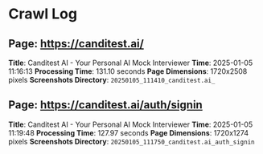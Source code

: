 # Crawl Log


## Page: https://canditest.ai/
**Title**: Canditest AI - Your Personal AI Mock Interviewer
**Time**: 2025-01-05 11:16:13
**Processing Time**: 131.10 seconds
**Page Dimensions**: 1720x2508 pixels
**Screenshots Directory**: `20250105_111410_canditest.ai_`


## Page: https://canditest.ai/auth/signin
**Title**: Canditest AI - Your Personal AI Mock Interviewer
**Time**: 2025-01-05 11:19:48
**Processing Time**: 127.97 seconds
**Page Dimensions**: 1720x1274 pixels
**Screenshots Directory**: `20250105_111750_canditest.ai_auth_signin`

